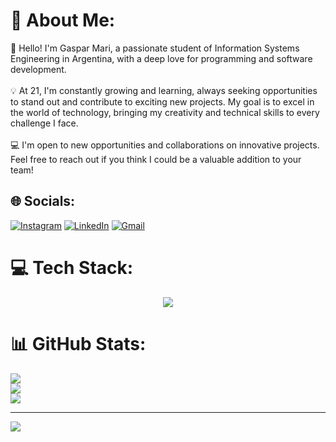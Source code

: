 # 💫 About Me:
👋 Hello! I'm Gaspar Mari, a passionate student of Information Systems Engineering in Argentina, with a deep love for programming and software development.<br><br>:bulb: At 21, I'm constantly growing and learning, always seeking opportunities to stand out and contribute to exciting new projects. My goal is to excel in the world of technology, bringing my creativity and technical skills to every challenge I face.<br><br>💻 I'm open to new opportunities and collaborations on innovative projects. Feel free to reach out if you think I could be a valuable addition to your team!


## 🌐 Socials:
[![Instagram](https://img.shields.io/badge/Instagram-E4405F?style=for-the-badge&logo=instagram&logoColor=white)](https://instagram.com/Gaspaarmari) [![LinkedIn](https://img.shields.io/badge/LinkedIn-0077B5?style=for-the-badge&logo=linkedin&logoColor=white)](https://linkedin.com/in/www.linkedin.com/in/gasparmari) [![Gmail](https://img.shields.io/badge/Gmail-D14836?style=for-the-badge&logo=gmail&logoColor=white)](mailto:gasparm1202@gmail.com)


# 💻 Tech Stack:
<p align="center">
  <a href="https://skillicons.dev">
    <img src="https://skillicons.dev/icons?i=,css,html,js,py,mongodb,mysql,nodejs,django,git" />
  </a>
</p>

# 📊 GitHub Stats:
![](https://github-readme-stats.vercel.app/api?username=Gasparmari&theme=gruvbox&hide_border=false&include_all_commits=false&count_private=false)<br/>
![](https://github-readme-streak-stats.herokuapp.com/?user=Gasparmari&theme=gruvbox&hide_border=false)<br/>
![](https://github-readme-stats.vercel.app/api/top-langs/?username=Gasparmari&theme=gruvbox&hide_border=false&include_all_commits=false&count_private=false&layout=compact)

---
[![](https://visitcount.itsvg.in/api?id=Gasparmari&icon=0&color=2)](https://visitcount.itsvg.in)

<!-- Proudly created with GPRM ( https://gprm.itsvg.in ) -->

<!-- Proudly created with GPRM ( https://gprm.itsvg.in ) --><!---
Gasparmari/Gasparmari is a ✨ special ✨ repository because its `README.md` (this file) appears on your GitHub profile.
You can click the Preview link to take a look at your changes.
--->
